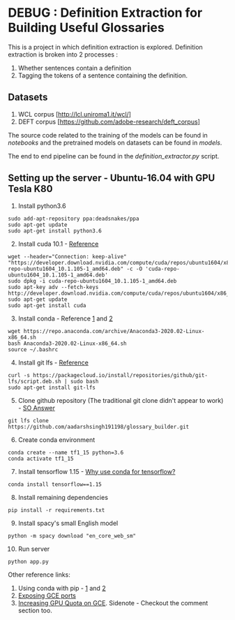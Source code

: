 # DEBUG : Definition Extraction for Building Useful Glossaries

This is a project in which definition extraction is explored. Definition extraction is broken into 2 processes :
1. Whether sentences contain a definition
2. Tagging the tokens of a sentence containing the definition.

## Datasets
1. WCL corpus [http://lcl.uniroma1.it/wcl/]
2. DEFT corpus [https://github.com/adobe-research/deft_corpus]

The source code related to the training of the models can be found in *notebooks* and the pretrained models on datasets
can be found in *models*.

The end to end pipeline can be found in the *definition_extractor.py* script.

## Setting up the server - Ubuntu-16.04 with GPU Tesla K80
1. Install python3.6 
  ```
  sudo add-apt-repository ppa:deadsnakes/ppa
  sudo apt-get update
  sudo apt-get install python3.6
  ```
2. Install cuda 10.1 - [Reference](https://developer.nvidia.com/cuda-10.1-download-archive-base)
  ```
  wget --header="Connection: keep-alive" "https://developer.download.nvidia.com/compute/cuda/repos/ubuntu1604/x86_64/cuda-repo-ubuntu1604_10.1.105-1_amd64.deb" -c -O 'cuda-repo-ubuntu1604_10.1.105-1_amd64.deb'
  sudo dpkg -i cuda-repo-ubuntu1604_10.1.105-1_amd64.deb
  sudo apt-key adv --fetch-keys http://developer.download.nvidia.com/compute/cuda/repos/ubuntu1604/x86_64/7fa2af80.pub
  sudo apt-get update
  sudo apt-get install cuda
  ```
3. Install conda - Reference [1](https://www.digitalocean.com/community/tutorials/how-to-install-the-anaconda-python-distribution-on-ubuntu-16-04) and [2](https://askubuntu.com/a/507666/1005427)
  ```
  wget https://repo.anaconda.com/archive/Anaconda3-2020.02-Linux-x86_64.sh
  bash Anaconda3-2020.02-Linux-x86_64.sh
  source ~/.bashrc
  ```
4. Install git lfs - [Reference](https://stackoverflow.com/a/48734334/8293309)
  ```
  curl -s https://packagecloud.io/install/repositories/github/git-lfs/script.deb.sh | sudo bash
  sudo apt-get install git-lfs
  ```
5. Clone github repository (The traditional git clone didn't appear to work) - [SO Answer](https://stackoverflow.com/questions/48392440/git-lfs-clone-vs-git-clone)
  ```
  git lfs clone https://github.com/aadarshsingh191198/glossary_builder.git
  ```
6. Create conda environment 
  ```
  conda create --name tf1_15 python=3.6
  conda activate tf1_15
  ```
7. Install tensorflow 1.15 - [Why use conda for tensorflow?](https://towardsdatascience.com/stop-installing-tensorflow-using-pip-for-performance-sake-5854f9d9eb0c)
  ```
  conda install tensorflow==1.15
  ```
8. Install remaining dependencies
  ```
  pip install -r requirements.txt
  ```
9. Install spacy's small English model
  ```
  python -m spacy download "en_core_web_sm"
  ```
10. Run server 
  ```
  python app.py
  ```
  Other reference links:
  
  1. Using conda with pip - [1](https://docs.conda.io/projects/conda/en/latest/user-guide/configuration/pip-interoperability.html) and [2](http://datumorphism.com/til/programming/python/python-anaconda-install-requirements/)
  2. [Exposing GCE ports](https://serverfault.com/questions/831273/unable-to-reach-a-python-flask-enabled-web-server-on-gce)
  3. [Increasing GPU Quota on GCE](https://stackoverflow.com/a/53678838/8293309). Sidenote - Checkout the comment section too.
